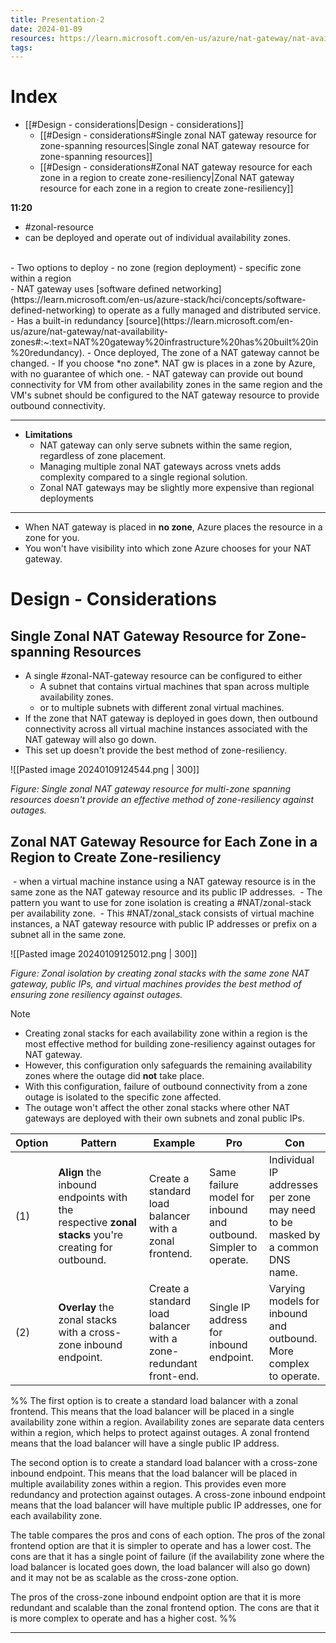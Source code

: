 ```yaml
---
title: Presentation-2
date: 2024-01-09
resources: https://learn.microsoft.com/en-us/azure/nat-gateway/nat-availability-zones
tags:
---
```


# Index

- [[#Design - considerations|Design - considerations]]
	- [[#Design - considerations#Single zonal NAT gateway resource for zone-spanning resources|Single zonal NAT gateway resource for zone-spanning resources]]
	- [[#Design - considerations#Zonal NAT gateway resource for each zone in a region to create zone-resiliency|Zonal NAT gateway resource for each zone in a region to create zone-resiliency]]


**11:20**

- #zonal-resource
- can be deployed and operate out of individual availability zones.
<br>
- Two options to deploy
	- no zone (region deployment)
	- specific zone within a region
<br>
- NAT gateway uses [software defined networking](https://learn.microsoft.com/en-us/azure-stack/hci/concepts/software-defined-networking) to operate as a fully managed and distributed service.
- Has a built-in redundancy [source](https://learn.microsoft.com/en-us/azure/nat-gateway/nat-availability-zones#:~:text=NAT%20gateway%20infrastructure%20has%20built%20in%20redundancy).
- Once deployed, The zone of a NAT gateway cannot be changed.
- If you choose *no zone*. NAT gw is places in a zone by Azure, with no guarantee of which one.
- NAT gateway can provide out bound connectivity for VM from other availability zones in the same region and the VM's subnet should be configured to the NAT gateway resource to provide outbound connectivity.

---
- **Limitations**
	- NAT gateway can only serve subnets within the same region, regardless of zone placement.
	- Managing multiple zonal NAT gateways across vnets adds complexity compared to a single regional solution.
	- Zonal NAT gateways may be slightly more expensive than regional deployments

---
- When NAT gateway is placed in **no zone**, Azure places the resource in a zone for you.
- You won't have visibility into which zone Azure chooses for your NAT gateway.

# Design - Considerations

## Single Zonal NAT Gateway Resource for Zone-spanning Resources

- A single #zonal-NAT-gateway resource can be configured to either
	- A subnet that contains virtual machines that span across multiple availability zones.
	- or to multiple subnets with different zonal virtual machines.
- If the zone that NAT gateway is deployed in goes down, then outbound connectivity across all virtual machine instances associated with the NAT gateway will also go down.
- This set up doesn't provide the best method of zone-resiliency.

![[Pasted image 20240109124544.png | 300]]

_Figure: Single zonal NAT gateway resource for multi-zone spanning resources doesn't provide an effective method of zone-resiliency against outages._

## Zonal NAT Gateway Resource for Each Zone in a Region to Create Zone-resiliency

 - when a virtual machine instance using a NAT gateway resource is in the same zone as the NAT gateway resource and its public IP addresses.
 - The pattern you want to use for zone isolation is creating a #NAT/zonal-stack per availability zone.
 - This #NAT/zonal_stack consists of virtual machine instances, a NAT gateway resource with public IP addresses or prefix on a subnet all in the same zone.

![[Pasted image 20240109125012.png | 300]]

_Figure: Zonal isolation by creating zonal stacks with the same zone NAT gateway, public IPs, and virtual machines provides the best method of ensuring zone resiliency against outages._

> [!note]
> - Creating zonal stacks for each availability zone within a region is the most effective method for building zone-resiliency against outages for NAT gateway. 
> - However, this configuration only safeguards the remaining availability zones where the outage did **not** take place.
> - With this configuration, failure of outbound connectivity from a zone outage is isolated to the specific zone affected.
> - The outage won't affect the other zonal stacks where other NAT gateways are deployed with their own subnets and zonal public IPs.


|Option|Pattern|Example|Pro|Con|
|---|---|---|---|---|
|(1)|**Align** the inbound endpoints with the respective **zonal stacks** you're creating for outbound.|Create a standard load balancer with a zonal frontend.|Same failure model for inbound and outbound. Simpler to operate.|Individual IP addresses per zone may need to be masked by a common DNS name.|
|(2)|**Overlay** the zonal stacks with a cross-zone inbound endpoint.|Create a standard load balancer with a zone-redundant front-end.|Single IP address for inbound endpoint.|Varying models for inbound and outbound. More complex to operate.|

%%
The first option is to create a standard load balancer with a zonal frontend. This means that the load balancer will be placed in a single availability zone within a region. Availability zones are separate data centers within a region, which helps to protect against outages. A zonal frontend means that the load balancer will have a single public IP address.

The second option is to create a standard load balancer with a cross-zone inbound endpoint. This means that the load balancer will be placed in multiple availability zones within a region. This provides even more redundancy and protection against outages. A cross-zone inbound endpoint means that the load balancer will have multiple public IP addresses, one for each availability zone.

The table compares the pros and cons of each option. The pros of the zonal frontend option are that it is simpler to operate and has a lower cost. The cons are that it has a single point of failure (if the availability zone where the load balancer is located goes down, the load balancer will also go down) and it may not be as scalable as the cross-zone option.

The pros of the cross-zone inbound endpoint option are that it is more redundant and scalable than the zonal frontend option. The cons are that it is more complex to operate and has a higher cost.
%%

---